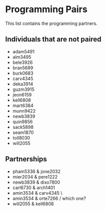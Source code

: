 # Programming Pairs

This list contains the programming partners. 

## Individuals that are not paired

* adam5491
* alm3495
* bele3926
* bran5689
* burk0683
* carv4345
* deka3914
* guzm3915
* jeon6159 
* kell6808
* mart6384
* munn9422
* newb3839
* quin9856
* sack5898
* seam1870
* toll8030
* will2055

## Partnerships

* pham5336 & jone2032
* mier2034 & pere1222
* newb3839 & dixo7800
* carl6730 & arch1401
* amin3534 & carv4345 \
* amin3534 & orte7266 / which one?
* will2055 & kell6808
